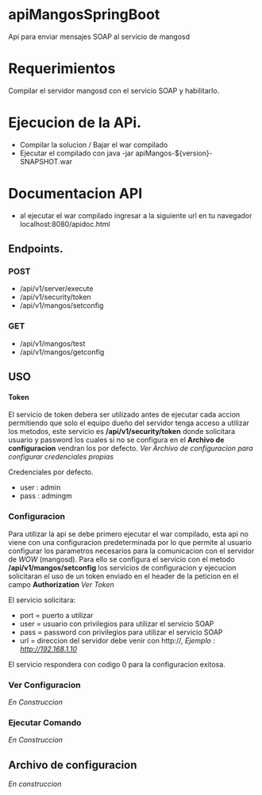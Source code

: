 # apiMangosSpringBoot
Api para enviar mensajes SOAP al servicio de mangosd 

# Requerimientos
Compilar el servidor mangosd con el servicio SOAP y habilitarlo.

# Ejecucion de la APi.

- Compilar la solucion / Bajar el war compilado
- Ejecutar el compilado con java -jar apiMangos-${version}-SNAPSHOT.war

# Documentacion API

- al ejecutar el war compilado ingresar a la siguiente url en tu navegador localhost:8080/apidoc.html

## Endpoints.

### POST
- /api/v1/server/execute
- /api/v1/security/token
- /api/v1/mangos/setconfig
### GET
- /api/v1/mangos/test
- /api/v1/mangos/getconfig

## USO


#### Token
El servicio de token debera ser utilizado antes de ejecutar cada accion permitiendo que solo el equipo dueño del servidor tenga acceso a utilizar los metodos, este servicio es **/api/v1/security/token** donde solicitara usuario y password los cuales si no se configura en el **Archivo de configuracion** vendran los por defecto. *Ver Archivo de configuracion para configurar credenciales propias*

Credenciales por defecto.
- user : admin
- pass : admingm

### Configuracion

Para utilizar la api se debe primero ejecutar el war compilado, esta api no viene con una configuracion predeterminada por lo que permite al usuario configurar los parametros necesarios para la comunicacion con el servidor de *WOW* (mangosd). Para ello se configura el servicio con el metodo **/api/v1/mangos/setconfig** los servicios de configuracion y ejecucion solicitaran el uso de un token enviado en el header de la peticion en el campo **Authorization** *Ver Token*

El servicio solicitara:

* port = puerto a utilizar
* user = usuario con privilegios para utilizar el servicio SOAP
* pass = password con privilegios para utilizar el servicio SOAP
* url = direccion del servidor debe venir con http://, *Ejemplo : http://192.168.1.10*

El servicio respondera con codigo 0 para la configuracion exitosa.

### Ver Configuracion

*En Construccion*

### Ejecutar Comando

*En Construccion*


## Archivo de configuracion

*En construccion*


